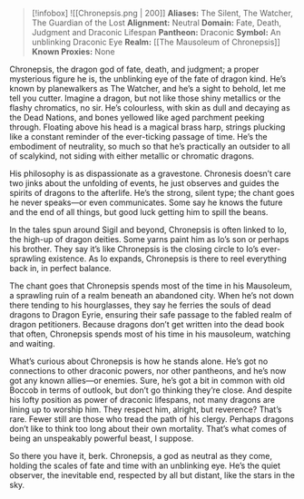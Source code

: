 > [!infobox]
> ![[Chronepsis.png | 200]]
>  **Aliases:** The Silent, The Watcher, The Guardian of the Lost
> **Alignment:** Neutral
> **Domain:** Fate, Death, Judgment and Draconic Lifespan
> **Pantheon:** Draconic
> **Symbol:** An unblinking Draconic Eye
> **Realm:** [[The Mausoleum of Chronepsis]]
> **Known Proxies:** None

Chronepsis, the dragon god of fate, death, and judgment; a proper mysterious figure he is, the unblinking eye of the fate of dragon kind. He’s known by planewalkers as The Watcher, and he’s a sight to behold, let me tell you cutter. Imagine a dragon, but not like those shiny metallics or the flashy chromatics, no sir. He’s colourless, with skin as dull and decaying as the Dead Nations, and bones yellowed like aged parchment peeking through. Floating above his head is a magical brass harp, strings plucking like a constant reminder of the ever-ticking passage of time. He’s the embodiment of neutrality, so much so that he’s practically an outsider to all of scalykind, not siding with either metallic or chromatic dragons.

His philosophy is as dispassionate as a gravestone. Chronesis doesn’t care two jinks about the unfolding of events, he just observes and guides the spirits of dragons to the afterlife. He’s the strong, silent type; the chant goes he never speaks—or even communicates. Some say he knows the future and the end of all things, but good luck getting him to spill the beans.

In the tales spun around Sigil and beyond, Chronepsis is often linked to Io, the high-up of dragon deities. Some yarns paint him as Io’s son or perhaps his brother. They say it’s like Chronepsis is the closing circle to Io’s ever-sprawling existence. As Io expands, Chronepsis is there to reel everything back in, in perfect balance.

The chant goes that Chronepsis spends most of the time in his Mausoleum, a sprawling ruin of a realm beneath an abandoned city. When he’s not down there tending to his hourglasses, they say he ferries the souls of dead dragons to Dragon Eyrie, ensuring their safe passage to the fabled realm of dragon petitioners. Because dragons don’t get written into the dead book that often, Chronepsis spends most of his time in his mausoleum, watching and waiting.

What’s curious about Chronepsis is how he stands alone. He’s got no connections to other draconic powers, nor other pantheons, and he’s now got any known allies—or enemies. Sure, he’s got a bit in common with old Boccob in terms of outlook, but don’t go thinking they’re close. And despite his lofty position as power of draconic lifespans, not many dragons are lining up to worship him. They respect him, alright, but reverence? That’s rare. Fewer still are those who tread the path of his clergy. Perhaps dragons don’t like to think too long about their own mortality. That’s what comes of being an unspeakably powerful beast, I suppose.

So there you have it, berk. Chronepsis, a god as neutral as they come, holding the scales of fate and time with an unblinking eye. He’s the quiet observer, the inevitable end, respected by all but distant, like the stars in the sky.